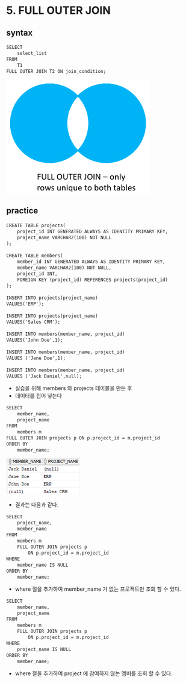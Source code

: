 # 5. FULL OUTER JOIN
## syntax
```oracle-sql
SELECT
    select_list
FROM
    T1
FULL OUTER JOIN T2 ON join_condition;
```

![full_outer_join_only.png](..%2F..%2Fimages_join%2Ffull_outer_join_only.png)

## practice

```oracle-sql
CREATE TABLE projects(
    project_id INT GENERATED ALWAYS AS IDENTITY PRIMARY KEY,
    project_name VARCHAR2(100) NOT NULL
);

CREATE TABLE members(
    member_id INT GENERATED ALWAYS AS IDENTITY PRIMARY KEY,
    member_name VARCHAR2(100) NOT NULL,
    project_id INT,
    FOREIGN KEY (project_id) REFERENCES projects(project_id)
);

INSERT INTO projects(project_name) 
VALUES('ERP');

INSERT INTO projects(project_name) 
VALUES('Sales CRM');

INSERT INTO members(member_name, project_id)
VALUES('John Doe',1);

INSERT INTO members(member_name, project_id)
VALUES ('Jane Doe',1);

INSERT INTO members(member_name, project_id)
VALUES ('Jack Daniel',null);
```
- 실습을 위해 members 와 projects 테이블을 만든 후 
- 데이터를 집어 넣는다

```oracle-sql
SELECT 
    member_name, 
    project_name
FROM 
    members m
FULL OUTER JOIN projects p ON p.project_id = m.project_id
ORDER BY 
    member_name;    
```
![img.png](../../images/full_outer_result.png)

- 결과는 다음과 같다.

```oracle-sql
SELECT 
    project_name,
    member_name
FROM 
    members m
    FULL OUTER JOIN projects p 
        ON p.project_id = m.project_id
WHERE 
    member_name IS NULL
ORDER BY 
    member_name; 
```
- where 절을 추가하여 member_name 가 없는 프로젝트만 조회 할 수 있다.

```oracle-sql
SELECT 
    member_name, 
    project_name
FROM 
    members m
    FULL OUTER JOIN projects p 
        ON p.project_id = m.project_id
WHERE 
    project_name IS NULL
ORDER BY 
    member_name;  
```
- where 절을 추가하여 project 에 참여하지 않는 멤버를 조회 할 수 있다.
